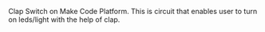 Clap Switch on Make Code Platform.
This is circuit that enables user to turn on leds/light with the help of clap.

